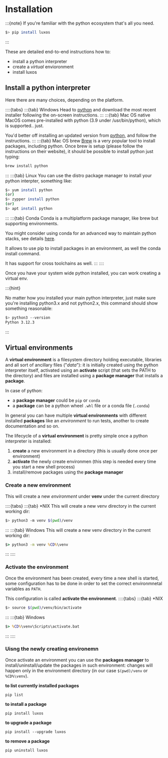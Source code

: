 # Installation

:::{note}
If you're familiar with the python ecosystem that's all you need.
```bash
$> pip install luxos
```
:::


These are detailed end-to-end instructions how to:
- install a python interpreter
- create a *virtual* envioronment
- install luxos


## Install a python interpreter

Here there are many choices, depending on the platform.

::::{tabs}
:::{tab} Windows
Head to [python](https://www.python.org/downloads) and download the 
most recent installer following the on-screen instructions.
:::
:::{tab} Mac OS native
MacOS comes pre-installed with python (3.9 under /usr/bin/python), which is supported.. just.

You'd better off installing an updated version from [python](https://www.python.org/downloads),
and follow the instructions.
:::
:::{tab} Mac OS brew
[Brew](https://brew.sh) is a very popular tool to install packages, including python. Once brew is setup 
(please follow the instructions on their website), it should be possible to install python just typing:

```bash
brew install python
```
:::
:::{tab} Linux
You can use the distro package manager to install your python interpter, something like:

```bash
$> yum install python
(or)
$> zypper install python
(or)
$> apt install python
```
:::
:::{tab} Conda
Conda is a multiplatform package manager, like brew but supporting environments.

You might consider using conda for an advanced way to maintain python stacks, see details
[here](https://conda.io/projects/conda/en/latest/user-guide/install/index.html).

It allows to use pip to install packages in an environment, as well the conda install command.

It has support for cross toolchains as well.
:::
::::


Once you have your system wide python installed, you can work creating a virtual env.

:::{hint}

No matter how you installed your main python interpreter, 
just make sure you're installing python3.x and not python2.x, this command should show something 
reasonable:

```bash
$> python3 --version
Python 3.12.3
```
:::


## Virtual environments

A **virtual environment** is a filesystem directory holding executable, libraries and 
all sort of ancillary files ("*data*"): it is initially created using the python 
interpreter itself, activated using an **activate** script (that sets the PATH 
to the directory) and files are installed using a **package manager** that installs
a **package**.

In case of python:
- a **package manager** could be `pip` or `conda`
- a **package** can be a python wheel `.whl` file or a conda file (`.conda`)
 
In general you can have multiple **virtual environments** with different installed **packages**
like an *environment* to run tests, another to create documentation and so on.

The lifecycle of a **virtual environment** is pretty simple once a python interpreter is installed:

1. **create** a new environment in a directory (this is usually done once per environment)
2. **activate** the newly create environmen (this step is needed every time you start a new shell process)
3. install/remove packages using the **package manager**

### Create a new environment

This will create a new *environment* under **venv** under the current directory 

::::{tabs}
:::{tab} *NIX
This will create a new venv directory in the current working dir:
``` bash
$> python3 -m venv $(pwd)/venv
```
:::
:::{tab} Windows
This will create a new venv directory in the current working dir:
``` cmd
$> python3 -m venv %CD%\venv
```
:::
::::

### Activate the environment
Once the environment has been created, every time a new shell is started, some configuration has
to be done in order to set the correct environmnetal variables as `PATH`.

This configuration is called **activate the environment**.
::::{tabs}
:::{tab} *NIX
``` bash
$> source $(pwd)/venv/bin/activate
```
:::
:::{tab} Windows
``` cmd
$> %CD%\venv\Scripts\activate.bat
```
:::
::::

### Uisng the newly creating environemn

Once activate an environment you can  use the **packages manager** to install/uninstall/update 
the packages in such environment: changes will happen only in the environment directory (in our case
`$(pwd)/venv` or `%CD%\venv`).


**to list currently installed packages**
```
pip list
```

**to install a package**
```
pip install luxos
```

**to upgrade a package**
```
pip install --upgrade luxos
```

**to remove a package**
```
pip uninstall luxos
```

